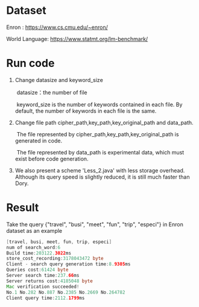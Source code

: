 # Dataset

Enron : https://www.cs.cmu.edu/~enron/

World Language: https://www.statmt.org/lm-benchmark/

# Run code

1. Change datasize and keyword_size

   ​	datasize：the number of file

   ​	keyword_size is the number of keywords contained in each file. By default, the number of keywords in each file is the same.

2. Change file path cipher_path,key_path,key_original_path and data_path.

   ​	The file represented by cipher_path,key_path,key_original_path is generated in code.

   ​	The file represented by data_path is experimental data, which must exist before code generation.
   
4. We also present a scheme 'Less_2.java' with less storage overhead. Although its query speed is slightly reduced, it is still much faster than Dory.

# Result

Take the query {"travel", "busi", "meet", "fun", "trip", "especi"} in Enron dataset as an example

```java
[travel, busi, meet, fun, trip, especi]
num of search_word:6
Build time:203122.3022ms
store_cost_recording:3178043472 byte
Client - search query generation time:8.9305ms
Queries cost:61424 byte
Server search time:237.66ms
Server returns cost:4185048 byte
Mac verification succeeded!
No.1 No.282 No.887 No.2385 No.2669 No.264782 
Client query time:2112.1799ms
```

